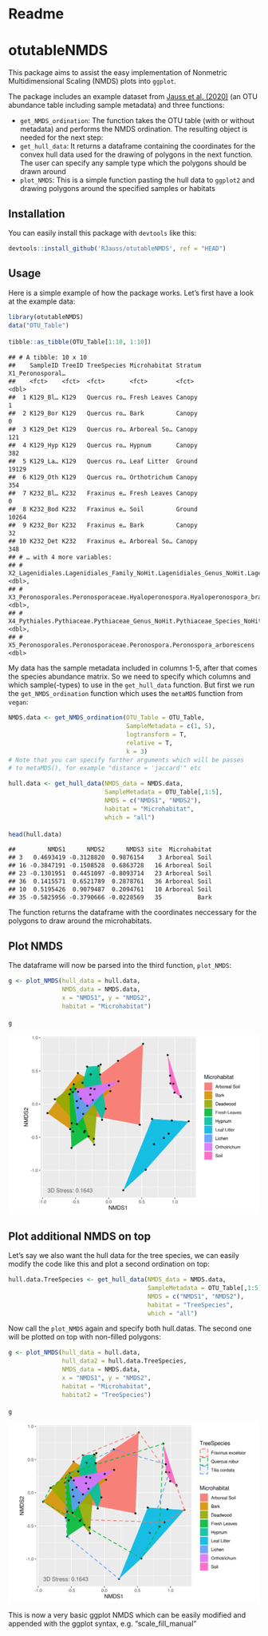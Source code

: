 Readme
================

# otutableNMDS

This package aims to assist the easy implementation of Nonmetric
Multidimensional Scaling (NMDS) plots into `ggplot`.

The package includes an example dataset from [Jauss et
al. (2020)](%22https://www.frontiersin.org/articles/10.3389/fmicb.2020.592189/%22)
(an OTU abundance table including sample metadata) and three functions:

  - `get_NMDS_ordination`: The function takes the OTU table (with or
    without metadata) and performs the NMDS ordination. The resulting
    object is needed for the next step:
  - `get_hull_data`: It returns a dataframe containing the coordinates
    for the convex hull data used for the drawing of polygons in the
    next function. The user can specify any sample type which the
    polygons should be drawn around
  - `plot_NMDS`: This is a simple function pasting the hull data to
    `ggplot2` and drawing polygons around the specified samples or
    habitats

## Installation

You can easily install this package with `devtools` like this:

``` r
devtools::install_github('RJauss/otutableNMDS', ref = "HEAD")
```

## Usage

Here is a simple example of how the package works. Let’s first have a
look at the example data:

``` r
library(otutableNMDS)
data("OTU_Table")

tibble::as_tibble(OTU_Table[1:10, 1:10])
```

    ## # A tibble: 10 x 10
    ##    SampleID TreeID TreeSpecies Microhabitat Stratum X1_Peronosporal…
    ##    <fct>    <fct>  <fct>       <fct>        <fct>              <dbl>
    ##  1 K129_Bl… K129   Quercus ro… Fresh Leaves Canopy                 1
    ##  2 K129_Bor K129   Quercus ro… Bark         Canopy                 0
    ##  3 K129_Det K129   Quercus ro… Arboreal So… Canopy               121
    ##  4 K129_Hyp K129   Quercus ro… Hypnum       Canopy               382
    ##  5 K129_La… K129   Quercus ro… Leaf Litter  Ground             19129
    ##  6 K129_Oth K129   Quercus ro… Orthotrichum Canopy               354
    ##  7 K232_Bl… K232   Fraxinus e… Fresh Leaves Canopy                 0
    ##  8 K232_Bod K232   Fraxinus e… Soil         Ground             10264
    ##  9 K232_Bor K232   Fraxinus e… Bark         Canopy                32
    ## 10 K232_Det K232   Fraxinus e… Arboreal So… Canopy               348
    ## # … with 4 more variables:
    ## #   X2_Lagenidiales.Lagenidiales_Family_NoHit.Lagenidiales_Genus_NoHit.Lagenidiales_Species_NoHit <dbl>,
    ## #   X3_Peronosporales.Peronosporaceae.Hyaloperonospora.Hyaloperonospora_brassicae <dbl>,
    ## #   X4_Pythiales.Pythiaceae.Pythiaceae_Genus_NoHit.Pythiaceae_Species_NoHit <dbl>,
    ## #   X5_Peronosporales.Peronosporaceae.Peronospora.Peronospora_arborescens <dbl>

My data has the sample metadata included in columns 1-5, after that
comes the species abundance matrix. So we need to specify which columns
and which sample(-types) to use in the `get_hull_data` function. But
first we run the `get_NMDS_ordination` function which uses the `metaMDS`
function from `vegan`:

``` r
NMDS.data <- get_NMDS_ordination(OTU_Table = OTU_Table, 
                                 SampleMetadata = c(1, 5), 
                                 logtransform = T, 
                                 relative = T, 
                                 k = 3)
# Note that you can specify further arguments which will be passes
# to metaMDS(), for example "distance = 'jaccard'" etc
```

``` r
hull.data <- get_hull_data(NMDS_data = NMDS.data, 
                           SampleMetadata = OTU_Table[,1:5], 
                           NMDS = c("NMDS1", "NMDS2"), 
                           habitat = "Microhabitat", 
                           which = "all")

head(hull.data)
```

    ##         NMDS1      NMDS2      NMDS3 site  Microhabitat
    ## 3   0.4693419 -0.3128820  0.9876154    3 Arboreal Soil
    ## 16 -0.3847191 -0.1508528  0.6863728   16 Arboreal Soil
    ## 23 -0.1301951  0.4451097 -0.8093714   23 Arboreal Soil
    ## 36  0.1415571  0.6521789  0.2878761   36 Arboreal Soil
    ## 10  0.5195426  0.9079487  0.2094761   10 Arboreal Soil
    ## 35 -0.5825956 -0.3790666 -0.0228569   35          Bark

The function returns the dataframe with the coordinates neccessary for
the polygons to draw around the microhabitats.

## Plot NMDS

The dataframe will now be parsed into the third function, `plot_NMDS`:

``` r
g <- plot_NMDS(hull_data = hull.data, 
               NMDS_data = NMDS.data, 
               x = "NMDS1", y = "NMDS2", 
               habitat = "Microhabitat")

g
```

![](Readme_files/figure-gfm/Plot%20NMDS-1.png)<!-- -->

## Plot additional NMDS on top

Let’s say we also want the hull data for the tree species, we can easily
modify the code like this and plot a second ordination on top:

``` r
hull.data.TreeSpecies <- get_hull_data(NMDS_data = NMDS.data, 
                                       SampleMetadata = OTU_Table[,1:5],
                                       NMDS = c("NMDS1", "NMDS2"), 
                                       habitat = "TreeSpecies", 
                                       which = "all")
```

Now call the `plot_NMDS` again and specify both hull.datas. The second
one will be plotted on top with non-filled polygons:

``` r
g <- plot_NMDS(hull_data = hull.data, 
               hull_data2 = hull.data.TreeSpecies, 
               NMDS_data = NMDS.data, 
               x = "NMDS1", y = "NMDS2", 
               habitat = "Microhabitat", 
               habitat2 = "TreeSpecies")

g
```

![](Readme_files/figure-gfm/Plot%20NMDS%20two%20dataframes-1.png)<!-- -->

This is now a very basic ggplot NMDS which can be easily modified and
appended with the ggplot syntax, e.g. “scale\_fill\_manual”
